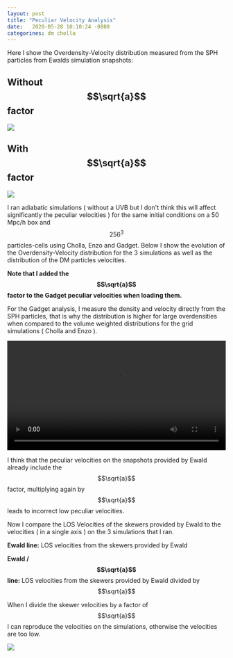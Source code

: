 ```yaml
---
layout: post
title: "Peculiar Velocity Analysis"
date:   2020-05-28 10:10:24 -0800
categorines: dm cholla
---
```



Here I show the Overdensity-Velocity distribution measured from the SPH particles from Ewalds simulation snapshots:

## Without $$\sqrt{a}$$ factor
<img src="{{ site.url }}assets/images/dens_vel_distribution_ewald.png">



## With $$\sqrt{a}$$ factor
<img src="{{ site.url }}assets/images/dens_vel_distribution_ewald_sqrta.png">


I ran adiabatic simulations ( without a UVB but I don't think this will affect significantly the peculiar velocities ) for the same initial conditions on a 50 Mpc/h box and $$256^3$$ particles-cells using Cholla, Enzo and Gadget. Below I show the evolution of the Overdensity-Velocity distribution for the 3 simulations as well as the distribution of the DM particles velocities.

**Note that I added the $$\sqrt{a}$$ factor to the  Gadget peculiar velocities when loading them.**

For the Gadget analysis, I measure the density and velocity directly from the SPH particles, that is why the distribution is higher for large overdensities when compared to the volume weighted distributions for the grid simulations ( Cholla and Enzo ).  

<video src="{{ site.url }}assets/videos/dens_vel_distribution_comparison.mp4" width="100%"  height="auto" controls preload> </video>


I think that the peculiar velocities on the snapshots provided by Ewald already include the $$\sqrt{a}$$ factor, multiplying again by $$\sqrt{a}$$ leads to incorrect low peculiar velocities. 




Now I compare the LOS Velocities of the skewers provided by Ewald to the velocities ( in a single axis ) on the 3 simulations that I ran. 


**Ewald line:** LOS velocities from the skewers provided by Ewald

**Ewald / $$\sqrt{a}$$ line:** LOS velocities from the skewers provided by Ewald divided by $$\sqrt{a}$$


When I divide the skewer  velocities by a factor of $$\sqrt{a}$$ I can reproduce the velocities on the simulations, otherwise the velocities are too low.

<img src="{{ site.url }}assets/images/vel_distribution_skewers.png">
